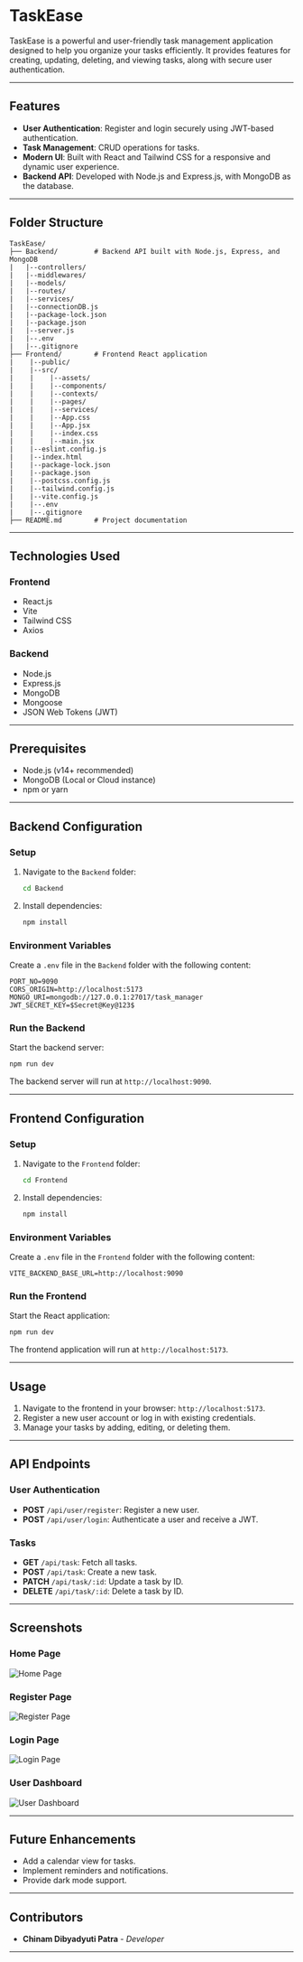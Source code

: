 # TaskEase

TaskEase is a powerful and user-friendly task management application designed to help you organize your tasks efficiently. It provides features for creating, updating, deleting, and viewing tasks, along with secure user authentication.

---

## Features

- **User Authentication**: Register and login securely using JWT-based authentication.
- **Task Management**: CRUD operations for tasks.
- **Modern UI**: Built with React and Tailwind CSS for a responsive and dynamic user experience.
- **Backend API**: Developed with Node.js and Express.js, with MongoDB as the database.

---

## Folder Structure

```plaintext
TaskEase/
├── Backend/         # Backend API built with Node.js, Express, and MongoDB
|   |--controllers/
|   |--middlewares/
|   |--models/
|   |--routes/
|   |--services/
|   |--connectionDB.js
|   |--package-lock.json
|   |--package.json
|   |--server.js
|   |--.env
|   |--.gitignore
├── Frontend/        # Frontend React application
|    |--public/
|    |--src/
|    |    |--assets/
|    |    |--components/
|    |    |--contexts/
|    |    |--pages/
|    |    |--services/
|    |    |--App.css
|    |    |--App.jsx
|    |    |--index.css
|    |    |--main.jsx
|    |--eslint.config.js
|    |--index.html
|    |--package-lock.json
|    |--package.json
|    |--postcss.config.js
|    |--tailwind.config.js
|    |--vite.config.js
|    |--.env
|    |--.gitignore
├── README.md        # Project documentation
```

---

## Technologies Used

### Frontend

- React.js
- Vite
- Tailwind CSS
- Axios

### Backend

- Node.js
- Express.js
- MongoDB
- Mongoose
- JSON Web Tokens (JWT)

---

## Prerequisites

- Node.js (v14+ recommended)
- MongoDB (Local or Cloud instance)
- npm or yarn

---

## Backend Configuration

### Setup

1. Navigate to the `Backend` folder:

   ```bash
   cd Backend
   ```

2. Install dependencies:

   ```bash
   npm install
   ```

### Environment Variables

Create a `.env` file in the `Backend` folder with the following content:

```env
PORT_NO=9090
CORS_ORIGIN=http://localhost:5173
MONGO_URI=mongodb://127.0.0.1:27017/task_manager
JWT_SECRET_KEY=$Secret@Key@123$
```

### Run the Backend

Start the backend server:

```bash
npm run dev
```

The backend server will run at `http://localhost:9090`.

---

## Frontend Configuration

### Setup

1. Navigate to the `Frontend` folder:

   ```bash
   cd Frontend
   ```

2. Install dependencies:

   ```bash
   npm install
   ```

### Environment Variables

Create a `.env` file in the `Frontend` folder with the following content:

```env
VITE_BACKEND_BASE_URL=http://localhost:9090
```

### Run the Frontend

Start the React application:

```bash
npm run dev
```

The frontend application will run at `http://localhost:5173`.

---

## Usage

1. Navigate to the frontend in your browser: `http://localhost:5173`.
2. Register a new user account or log in with existing credentials.
3. Manage your tasks by adding, editing, or deleting them.

---

## API Endpoints

### User Authentication

- **POST** `/api/user/register`: Register a new user.
- **POST** `/api/user/login`: Authenticate a user and receive a JWT.

### Tasks

- **GET** `/api/task`: Fetch all tasks.
- **POST** `/api/task`: Create a new task.
- **PATCH** `/api/task/:id`: Update a task by ID.
- **DELETE** `/api/task/:id`: Delete a task by ID.

---

## Screenshots

### Home Page

![Home Page](screenshots/home.png)

### Register Page

![Register Page](screenshots/register.png)

### Login Page

![Login Page](screenshots/login.png)

### User Dashboard

![User Dashboard](screenshots/dashboard.png)

---

## Future Enhancements

- Add a calendar view for tasks.
- Implement reminders and notifications.
- Provide dark mode support.

---

## Contributors

- **Chinam Dibyadyuti Patra** - _Developer_

---
